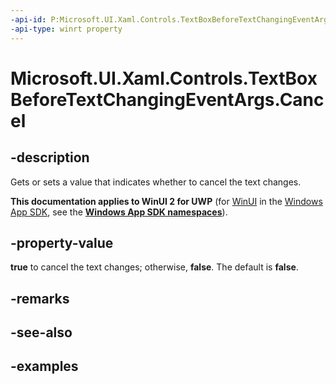 ```yaml
---
-api-id: P:Microsoft.UI.Xaml.Controls.TextBoxBeforeTextChangingEventArgs.Cancel
-api-type: winrt property
---
```


<!-- Property syntax.
public bool Cancel { get;  set; }
-->

# Microsoft.UI.Xaml.Controls.TextBoxBeforeTextChangingEventArgs.Cancel

## -description

Gets or sets a value that indicates whether to cancel the text changes.

**This documentation applies to WinUI 2 for UWP** (for [WinUI](/windows/apps/winui/winui3/) in the [Windows App SDK](/windows/apps/windows-app-sdk/), see the **[Windows App SDK namespaces](/windows/windows-app-sdk/api/winrt/)**).

## -property-value

**true** to cancel the text changes; otherwise, **false**. The default is **false**.

## -remarks

## -see-also

## -examples

